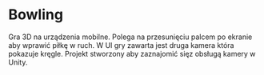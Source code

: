 # Bowling
Gra 3D na urządzenia mobilne. Polega na przesunięciu palcem po ekranie aby wprawić piłkę w ruch. W UI gry zawarta jest druga kamera która 
pokazuje kręgle. Projekt stworzony aby zaznajomić sięz obsługą kamery w Unity.
